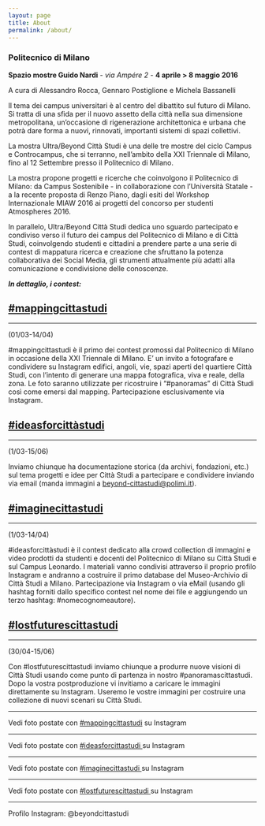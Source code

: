 ```yaml
---
layout: page
title: About
permalink: /about/
---
```



### **Politecnico di Milano**  
**Spazio mostre Guido Nardi**  - _via Ampére 2_ -  **4 aprile > 8 maggio 2016**

A cura di Alessandro Rocca, Gennaro Postiglione e Michela Bassanelli  

Il tema dei campus universitari è al centro del dibattito sul futuro di Milano. Si tratta di una sfida per il nuovo assetto della città nella sua dimensione metropolitana, un’occasione di rigenerazione architettonica e urbana che potrà dare forma a nuovi, rinnovati, importanti sistemi di spazi collettivi.

La mostra Ultra/Beyond Città Studi è una delle tre  mostre del ciclo Campus e Controcampus, che si terranno, nell’ambito della XXI Triennale di Milano, fino al 12 Settembre presso il Politecnico di Milano.

La mostra propone progetti e ricerche che coinvolgono il Politecnico di Milano: da Campus Sostenibile - in collaborazione con l’Università Statale - a la recente proposta di Renzo Piano, dagli esiti del Workshop Internazionale MIAW 2016 ai progetti del concorso per studenti Atmospheres 2016.

In parallelo, Ultra/Beyond Città Studi dedica uno sguardo partecipato e condiviso verso il futuro dei campus del Politecnico di Milano e di Città Studi, coinvolgendo studenti e cittadini a prendere parte a una serie di contest di mappatura ricerca e creazione che sfruttano la potenza collaborativa dei Social Media, gli strumenti attualmente più adatti alla comunicazione e condivisione delle conoscenze.

**_In dettaglio, i contest:_**

[#mappingcittastudi](/contest/mappingcittastudi/)
---
-----

(01/03-14/04)

#mappingcittastudi è il primo dei contest promossi dal Politecnico di Milano in occasione della XXI Triennale di Milano. E’ un invito a fotografare e condividere su Instagram edifici, angoli, vie, spazi aperti del quartiere Città Studi, con l’intento di generare una mappa fotografica, viva e reale, della zona. Le foto saranno utilizzate per ricostruire i “#panoramas” di Città Studi così come emersi dal mapping. Partecipazione esclusivamente via Instagram.


[#ideasforcittàstudi](/contest/ideasforcittàstudi/)
---
-----

(1/03-15/06)

Inviamo chiunque ha documentazione storica (da archivi, fondazioni, etc.) sul tema progetti e idee per Città Studi a partecipare e condividere inviando via email (manda immagini a [beyond-cittastudi@polimi.it](mailto:beyond-cittastudi@polimi.it)).



[#imaginecittastudi](contest/imaginecittastudi/)
---
-----


(1/03-14/04)

#ideasforcittàstudi è il contest dedicato alla crowd collection di immagini e video prodotti da studenti e docenti del Politecnico di Milano su Città Studi e sul Campus Leonardo. I materiali vanno condivisi attraverso il proprio profilo Instagram e andranno a costruire il primo database del Museo-Archivio di Città Studi a Milano. Partecipazione via Instagram o via eMail (usando gli hashtag forniti dallo specifico contest nel nome dei file e aggiungendo un terzo hashtag: #nomecognomeautore).


[#lostfuturescittastudi](/contest/lostfuturescittastudi/)
---
-----


(30/04-15/06)

Con #lostfuturescittastudi inviamo chiunque a produrre nuove visioni di Città Studi usando come punto di partenza in nostro  #panoramascittastudi. Dopo la vostra postproduzione vi invitiamo a caricare le immagini direttamente su Instagram. Useremo le vostre immagini per costruire una collezione di nuovi scenari su Città Studi.

-----

Vedi foto postate con [#mappingcittastudi](https://www.instagram.com/explore/tags/mappingcittastudi) su Instagram

-----

Vedi foto postate con [#ideasforcittastudi ](https://www.instagram.com/explore/tags/ideasforcittastudi) su Instagram

-----

Vedi foto postate con [#imaginecittastudi ](https://www.instagram.com/explore/tags/imaginecittastudi) su Instagram

-----

Vedi foto postate con [#lostfuturescittastudi ](https://www.instagram.com/explore/tags/lostfuturescittastudi) su Instagram

-----

Profilo Instagram: @beyondcittastudi
